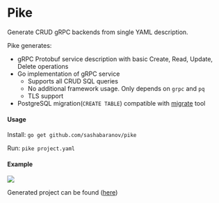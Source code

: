 # Pike

Generate CRUD gRPC backends from single YAML description.


Pike generates:

* gRPC Protobuf service description with basic Create, Read, Update, Delete operations
* Go implementation of gRPC service 
  * Supports all CRUD SQL queries
  * No additional framework usage. Only depends on `grpc` and `pq`
  * TLS support
* PostgreSQL migration(`CREATE TABLE`) compatible with [migrate](https://github.com/golang-migrate/migrate) tool

#### Usage

Install: `go get github.com/sashabaranov/pike`

Run: `pike project.yaml`

#### Example

![](https://i.imgur.com/DVgPfu8.png)

Generated project can be found ([here](https://github.com/sashabaranov/pike/tree/master/examples/testbackend))
